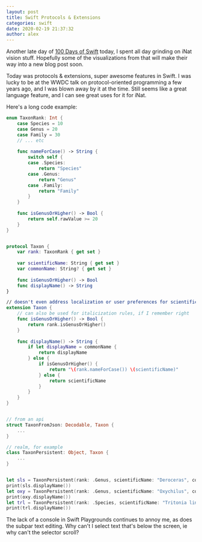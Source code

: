 ```yaml
---
layout: post
title: Swift Protocols & Extensions
categories: swift
date: 2020-02-19 21:37:32
author: alex
---
```


Another late day of [100 Days of Swift](https://www.hackingwithswift.com/100) today, I spent all day grinding on iNat vision stuff. Hopefully some of the visualizations from that will make their way into a new blog post soon.

Today was protocols & extensions, super awesome features in Swift. I was lucky to be at the WWDC talk on protocol-oriented programming a few years ago, and I was blown away by it at the time. Still seems like a great language feature, and I can see great uses for it for iNat.

Here's a long code example:

```swift
enum TaxonRank: Int {
    case Species = 10
    case Genus = 20
    case Family = 30
	// ... etc
    
    func nameForCase() -> String {
        switch self {
        case .Species:
            return "Species"
        case .Genus:
            return "Genus"
        case .Family:
            return "Family"
        }
    }
    
    func isGenusOrHigher() -> Bool {
        return self.rawValue >= 20
    }
}


protocol Taxon {
    var rank: TaxonRank { get set }
    
    var scientificName: String { get set }
    var commonName: String? { get set }
    
    func isGenusOrHigher() -> Bool
    func displayName() -> String
}

// doesn't even address localization or user preferences for scientific or common names
extension Taxon {
    // can also be used for italicization rules, if I remember right
    func isGenusOrHigher() -> Bool {
        return rank.isGenusOrHigher()
    }
    
    func displayName() -> String {
        if let displayName = commonName {
            return displayName
        } else { 
            if isGenusOrHigher() {
                return "\(rank.nameForCase()) \(scientificName)"
            } else {
                return scientificName
            }
        }
    }
}


// from an api
struct TaxonFromJson: Decodable, Taxon {
	...
}

// realm, for example
class TaxonPersistent: Object, Taxon {
	...
}


let sls = TaxonPersistent(rank: .Genus, scientificName: "Deroceras", commonName: "Smooth Land Slugs")
print(sls.displayName())
let oxy = TaxonPersistent(rank: .Genus, scientificName: "Oxychilus", commonName: nil)
print(oxy.displayName())
let trl = TaxonPersistent(rank: .Species, scientificName: "Tritonia lineata", commonName: nil)
print(trl.displayName())
```



The lack of a console in Swift Playgrounds continues to annoy me, as does the subpar text editing. Why can't I select text that's below the screen, ie why can't the selector scroll?
